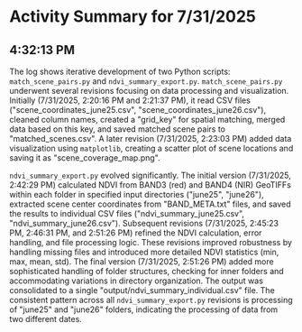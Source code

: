 # Activity Summary for 7/31/2025

## 4:32:13 PM
The log shows iterative development of two Python scripts: `match_scene_pairs.py` and `ndvi_summary_export.py`.  `match_scene_pairs.py` underwent several revisions focusing on data processing and visualization. Initially (7/31/2025, 2:20:16 PM and 2:21:37 PM), it read CSV files ("scene_coordinates_june25.csv", "scene_coordinates_june26.csv"), cleaned column names, created a "grid_key" for spatial matching, merged data based on this key, and saved matched scene pairs to "matched_scenes.csv".  A later revision (7/31/2025, 2:23:03 PM) added data visualization using `matplotlib`, creating a scatter plot of scene locations and saving it as "scene_coverage_map.png".

`ndvi_summary_export.py` evolved significantly.  The initial version (7/31/2025, 2:42:29 PM) calculated NDVI from BAND3 (red) and BAND4 (NIR) GeoTIFFs within each folder in specified input directories ("june25", "june26"), extracted scene center coordinates from "BAND_META.txt" files, and saved the results to individual CSV files ("ndvi_summary_june25.csv", "ndvi_summary_june26.csv"). Subsequent revisions (7/31/2025, 2:45:23 PM, 2:46:31 PM, and 2:51:26 PM) refined the NDVI calculation, error handling, and file processing logic.  These revisions improved robustness by handling missing files and introduced more detailed NDVI statistics (min, max, mean, std). The final version (7/31/2025, 2:51:26 PM) added more sophisticated handling of folder structures, checking for inner folders and accommodating variations in directory organization.  The output was consolidated to a single "output/ndvi_summary_individual.csv" file.  The consistent pattern across all `ndvi_summary_export.py` revisions is processing of "june25" and "june26" folders, indicating the processing of data from two different dates.
